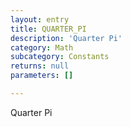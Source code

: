 ```yaml
---
layout: entry
title: QUARTER_PI
description: 'Quarter Pi'
category: Math
subcategory: Constants
returns: null
parameters: []

---
```

Quarter Pi